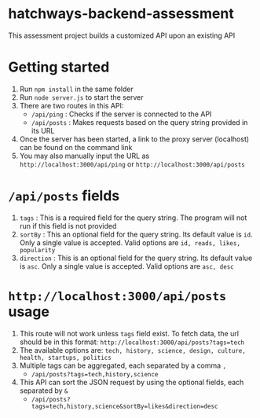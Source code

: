 # hatchways-backend-assessment
This assessment project builds a customized API upon an existing API
 
# Getting started
1. Run `npm install` in the same folder
2. Run `node server.js` to start the server
3. There are two routes in this API:
    - `/api/ping` : Checks if the server is connected to the API
    - `/api/posts` : Makes requests based on the query string provided in its URL
4. Once the server has been started, a link to the proxy server (localhost) can be found on the command link
5. You may also manually input the URL as `http://localhost:3000/api/ping` or `http://localhost:3000/api/posts`


# `/api/posts` fields
1. `tags` : This is a required field for the query string. The program will not run if this field is not provided
2. `sortBy` : This an optional field for the query string. Its default value is `id`. Only a single value is accepted. Valid options are `id, reads, likes, popularity`
3. `direction` : This is an optional field for the query string. Its default value is `asc`. Only a single value is accepted. Valid options are `asc, desc`


# `http://localhost:3000/api/posts` usage
1. This route will not work unless `tags` field exist. To fetch data, the url should be in this format: `http://localhost:3000/api/posts?tags=tech`
3. The available options are: `tech, history, science, design, culture, health, startups, politics`
4. Multiple tags can be aggregated, each separated by a comma `,` 
   - `/api/posts?tags=tech,history,science`
5. This API can sort the JSON request by using the optional fields, each separated by `&`
   - `/api/posts?tags=tech,history,science&sortBy=likes&direction=desc`
